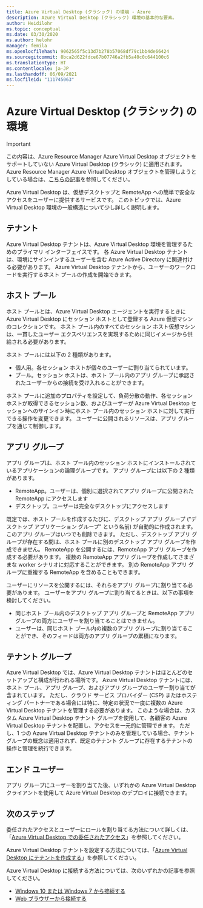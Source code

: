 ```yaml
---
title: Azure Virtual Desktop (クラシック) の環境 - Azure
description: Azure Virtual Desktop (クラシック) 環境の基本的な要素。
author: Heidilohr
ms.topic: conceptual
ms.date: 03/30/2020
ms.author: helohr
manager: femila
ms.openlocfilehash: 9062565f5c13d7b278b57068df79c1bb4de66424
ms.sourcegitcommit: 8bca2d622fdce67b07746a2fb5a40c0c644100c6
ms.translationtype: HT
ms.contentlocale: ja-JP
ms.lasthandoff: 06/09/2021
ms.locfileid: "111745063"
---
```

# <a name="azure-virtual-desktop-classic-environment"></a>Azure Virtual Desktop (クラシック) の環境

>[!IMPORTANT]
>この内容は、Azure Resource Manager Azure Virtual Desktop オブジェクトをサポートしていない Azure Virtual Desktop (クラシック) に適用されます。 Azure Resource Manager Azure Virtual Desktop オブジェクトを管理しようとしている場合は、[こちらの記事](../environment-setup.md)を参照してください。

Azure Virtual Desktop は、仮想デスクトップと RemoteApp への簡単で安全なアクセスをユーザーに提供するサービスです。 このトピックでは、Azure Virtual Desktop 環境の一般構造について少し詳しく説明します。

## <a name="tenants"></a>テナント

Azure Virtual Desktop テナントは、Azure Virtual Desktop 環境を管理するためのプライマリ インターフェイスです。 各 Azure Virtual Desktop テナントは、環境にサインインするユーザーを含む Azure Active Directory に関連付ける必要があります。 Azure Virtual Desktop テナントから、ユーザーのワークロードを実行するホスト プールの作成を開始できます。

## <a name="host-pools"></a>ホスト プール

ホスト プールとは、Azure Virtual Desktop エージェントを実行するときに Azure Virtual Desktop にセッション ホストとして登録する Azure 仮想マシンのコレクションです。 ホスト プール内のすべてのセッション ホスト仮想マシンは、一貫したユーザー エクスペリエンスを実現するために同じイメージから供給される必要があります。

ホスト プールには以下の 2 種類があります。

- 個人用。各セッション ホストが個々のユーザーに割り当てられています。
- プール。セッション ホストは、ホスト プール内のアプリ グループに承認されたユーザーからの接続を受け入れることができます。

ホスト プールに追加のプロパティを設定して、負荷分散の動作、各セッション ホストが取得できるセッション数、およびユーザーが Azure Virtual Desktop セッションへのサインイン時にホスト プール内のセッション ホストに対して実行できる操作を変更できます。 ユーザーに公開されるリソースは、アプリ グループを通じて制御します。

## <a name="app-groups"></a>アプリ グループ

アプリ グループは、ホスト プール内のセッション ホストにインストールされているアプリケーションの論理グループです。 アプリ グループには以下の 2 種類があります。

- RemoteApp。ユーザーは、個別に選択されてアプリ グループに公開された RemoteApp にアクセスします
- デスクトップ。ユーザーは完全なデスクトップにアクセスします

既定では、ホスト プールを作成するたびに、デスクトップ アプリ グループ ("デスクトップ アプリケーション グループ" という名前) が自動的に作成されます。 このアプリ グループはいつでも削除できます。 ただし、デスクトップ アプリ グループが存在する間は、ホスト プールに別のデスクトップ アプリ グループを作成できません。 RemoteApp を公開するには、RemoteApp アプリ グループを作成する必要があります。 複数の RemoteApp アプリ グループを作成してさまざまな worker シナリオに対応することができます。 別の RemoteApp アプリ グループに重複する RemoteApp を含めることもできます。

ユーザーにリソースを公開するには、それらをアプリ グループに割り当てる必要があります。 ユーザーをアプリ グループに割り当てるときは、以下の事項を検討してください。

- 同じホスト プール内のデスクトップ アプリ グループと RemoteApp アプリ グループの両方にユーザーを割り当てることはできません。
- ユーザーは、同じホスト プール内の複数のアプリ グループに割り当てることができ、そのフィードは両方のアプリ グループの累積になります。

## <a name="tenant-groups"></a>テナント グループ

Azure Virtual Desktop では、Azure Virtual Desktop テナントはほとんどのセットアップと構成が行われる場所です。 Azure Virtual Desktop テナントには、ホスト プール、アプリ グループ、およびアプリ グループのユーザー割り当てが含まれています。 ただし、クラウド サービス プロバイダー (CSP) またはホスティング パートナーである場合には特に、特定の状況で一度に複数の Azure Virtual Desktop テナントを管理する必要があります。 このような場合は、カスタム Azure Virtual Desktop テナント グループを使用して、各顧客の Azure Virtual Desktop テナントを配置し、アクセスを一元的に管理できます。 ただし、1 つの Azure Virtual Desktop テナントのみを管理している場合、テナント グループの概念は適用されず、既定のテナント グループに存在するテナントの操作と管理を続行できます。

## <a name="end-users"></a>エンド ユーザー

アプリ グループにユーザーを割り当てた後、いずれかの Azure Virtual Desktop クライアントを使用して Azure Virtual Desktop のデプロイに接続できます。

## <a name="next-steps"></a>次のステップ

委任されたアクセスとユーザーにロールを割り当てる方法について詳しくは、「[Azure Virtual Desktop での委任されたアクセス](delegated-access-virtual-desktop-2019.md)」を参照してください。

Azure Virtual Desktop テナントを設定する方法については、「[Azure Virtual Desktop にテナントを作成する](tenant-setup-azure-active-directory.md)」を参照してください。

Azure Virtual Desktop に接続する方法については、次のいずれかの記事を参照してください。

- [Windows 10 または Windows 7 から接続する](connect-windows-7-10-2019.md)
- [Web ブラウザーから接続する](connect-web-2019.md)
